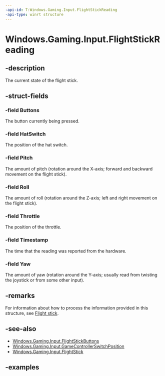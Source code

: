 ```yaml
---
-api-id: T:Windows.Gaming.Input.FlightStickReading
-api-type: winrt structure
---
```


<!-- Structure syntax.
public struct FlightStickReading  {
    public FlightStickButtons Buttons 
    public GameControllerSwitchPosition HatSwitch 
    public double Pitch 
    public double Roll 
    public double Throttle 
    public ulong Timestamp 
    public double Yaw 
}
-->

# Windows.Gaming.Input.FlightStickReading

## -description

The current state of the flight stick.

## -struct-fields

### -field Buttons

The button currently being pressed.

### -field HatSwitch

The position of the hat switch.

### -field Pitch

The amount of pitch (rotation around the X-axis; forward and backward movement on the flight stick).

### -field Roll

The amount of roll (rotation around the Z-axis; left and right movement on the flight stick).

### -field Throttle

The position of the throttle.

### -field Timestamp

The time that the reading was reported from the hardware.

### -field Yaw

The amount of yaw (rotation around the Y-axis; usually read from twisting the joystick or from some other input).

## -remarks

For information about how to process the information provided in this structure, see [Flight stick](https://docs.microsoft.com/windows/uwp/gaming/flight-stick).

## -see-also

* [Windows.Gaming.Input.FlightStickButtons](flightstickbuttons.md)
* [Windows.Gaming.Input.GameControllerSwitchPosition](gamecontrollerswitchposition.md)
* [Windows.Gaming.Input.FlightStick](flightstick.md)

## -examples
